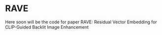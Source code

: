# RAVE
Here soon will be the code for paper RAVE: Residual Vector Embedding for CLIP-Guided Backlit Image Enhancement
